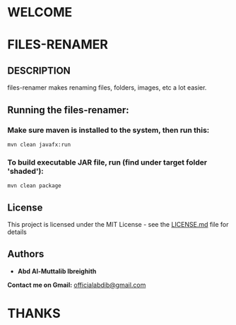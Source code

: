 # WELCOME
# FILES-RENAMER

## DESCRIPTION

files-renamer makes renaming files, folders, images, etc a lot easier.

## Running the files-renamer:
### Make sure maven is installed to the system, then run this:
```
mvn clean javafx:run
```
### To build executable JAR file, run (find under target folder 'shaded'):
```
mvn clean package
```
## License

This project is licensed under the MIT License - see the [LICENSE.md](LICENSE) file for details

## Authors

* **Abd Al-Muttalib Ibreighith**


**Contact me on Gmail:** officialabdib@gmail.com

# THANKS